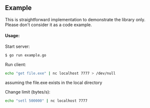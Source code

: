 ## Example
This is straightforward implementation to demonstrate the library only.  
Please don't consider it as a code example.  

#### Usage:

Start server:
```bash
$ go run example.go
```

Run client:  

```bash
echo "get file.exe" | nc localhost 7777 > /dev/null
```
assuming the file.exe exists in the local directory

Change limit (bytes/s):
```bash
echo "setl 500000" | nc localhost 7777
```
